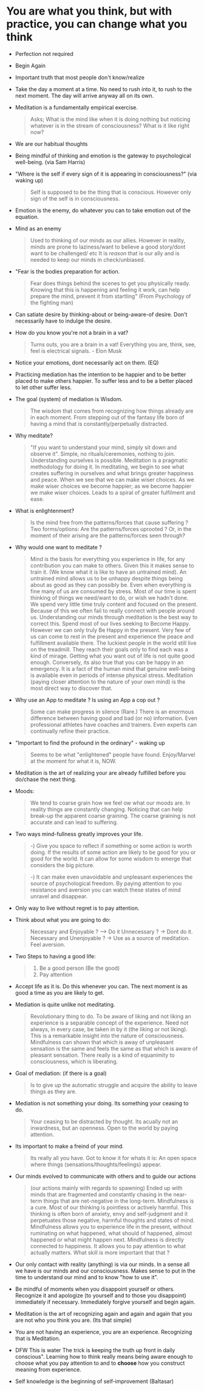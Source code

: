 # You are what you think, but with practice, you can change what you think

- Perfection not required

- Begin Again

- Important truth that most people don't know/realize 

- Take the day a moment at a time. No need to rush into it, to rush to the next moment. The day will arrive anyway all on its own.

- Meditation is a fundamentally empirical exercise. 
    > Asks; What is the mind like when it is doing nothing but noticing whatever is in the 
    > stream of consciousness?
    > What is it like right now?

- We are our habitual thoughts

- Being mindful of thinking and emotion is the gateway to psychological well-being. (via Sam Harris) 

- "Where is the self if every sign of it is appearing in consciousness?" (via waking up)
   > Self is supposed to be the thing that is conscious. However only sign of the self is in consciousness.

- Emotion is the enemy, do whatever you can to take emotion out of the equation. 

- Mind as an enemy

   > Used to thinking of our minds as our allies.  However in reality,
   > minds are prone to laziness/want to believe a good story/dont
   > want to be challenged/ etc It is *reason* that is our ally and is
   > needed to keep our minds in check/unbiased.

- "Fear is the bodies preparation for action. 

   > Fear does things behind the scenes to get you physically ready.
   > Knowing that this is happening and feeling it work, can help
   > prepare the mind, prevent it from startling" (From Psychology of
   > the fighting man)

- Can satiate desire by thinking-about or being-aware-of desire. Don't necessarily have to indulge the desire. 

- How do you know you're not a brain in a vat?

   > Turns outs, you are a brain in a vat!  Everything you are, think,
   >   see, feel is electrical signals.  - Elon Musk
   
- Notice your emotions, dont necessarily act on them. (EQ)  

- Practicing mediation has the intention to be happier and to be better placed to make others happier. 
  To suffer less and to be a better placed to let other suffer less.

- The goal (system) of mediation is Wisdom. 

  > The wisdom that comes from recognizing how things already are in
  > each moment.  From stepping out of the fantasy life born of having
  > a mind that is constantly/perpetually distracted.

 - Why meditate?

   > "If you want to understand your mind, simply sit down and observe
   > it".  Simple, no rituals/ceremonies, nothing to join.
   > Understanding ourselves is possible.  Meditation is a pragmatic
   > methodology for doing it.  In meditating, we begin to see what
   > creates suffering in ourselves and what brings greater happiness
   > and peace.  When we see that we can make wiser choices.  As we
   > make wiser choices we become happier; as we become happier we
   > make wiser choices.  Leads to a spiral of greater fulfilment and
   > ease.
  
- What is enlightenment?

  > Is the mind free from the patterns/forces that cause suffering ?
  > Two forms/options: Are the patterns/forces uprooted ? Or, in the
  > moment of their arising are the patterns/forces seen through?

- Why would one want to meditate ? 

   > Mind is the basis for everything you experience in life, for any
   > contribution you can make to others.  Given this it makes sense
   > to train it. (We know what it is like to have an untrained mind).
   > An untrained mind allows us to be unhappy despite things being
   > about as good as they can possibly be.  Even when everything is
   > fine many of us are consumed by stress. Most of our time is spent
   > thinking of things we need/want to do, or wish we hadn't done.
   > We spend very little time truly content and focused on the
   > present. Because of this we often fail to really connect with
   > people around us.  Understanding our minds through meditation is
   > the best way to correct this.  Spend most of our lives seeking to
   > Become Happy.  However we can only truly Be Happy in the present.
   > Very few of us can come to rest in the present and experience the
   > peace and fulfillment available there.  The luckiest people in
   > the world still live on the treadmill. They reach their goals
   > only to find each was a kind of mirage.  Getting what you want
   > out of life is not quite good enough.  Conversely, its also true
   > that you can be happy in an emergency.  It is a fact of the human
   > mind that genuine well-being is available even in periods of
   > intense physical stress.  Meditation (paying closer attention to
   > the nature of your own mind) is the most direct way to discover
   > that.

-  Why use an App to meditate ? Is using an App a cop out ? 

   > Some can make progress in silence (Rare.) 
   > There is an enormous difference between having good and bad (or no) information.
   > Even professional athletes have coaches and trainers. 
   > Even experts can continually refine their practice. 

- "Important to find the profound in the ordinary" - waking up

   >  Seems to be what "enlightened" people have found.
   >  Enjoy/Marvel at the moment for what it is, NOW. 

- Meditation is the art of realizing your are already fulfilled before you do/chase the next thing.

- Moods:
   
   > We tend to coarse grain how we feel ow what our moods are.  In
   > reality things are constantly changing.  Noticing that can help
   > break-up the apparent coarse graining.  The coarse graining is
   > not accurate and can lead to suffering.

- Two ways mind-fullness greatly improves your life.

  > -) Give you space to reflect if something or some action is worth
  > doing.  If the results of some action are likely to be good for
  > you or good for the world.  It can allow for some wisdom to emerge
  > that considers the big picture.

  > -) It can make even unavoidable and unpleasant experiences the
  > source of psychological freedom.  By paying attention to you
  > resistance and aversion you can watch these states of mind unravel
  > and disappear.

- Only way to live without regret is to pay attention.

- Think about what you are going to do: 

  > Necessary and Enjoyable ?  --> Do it
  > Unnecessary ? -> Dont do it.
  > Necessary and Unenjoyable ? -> Use as a source of meditation. Feel aversion. 

- Two Steps to having a good life:

  > 1) Be a good person (Be the good)
  > 2) Pay attention  

- Accept life as it is. Do this whenever you can. The next moment is as good a time as you are likely to get. 

- Mediation is quite unlike not meditating.

  > Revolutionary thing to do. To be aware of liking and not liking an
  > experience is a separable concept of the experience.  Need not
  > always, in every case, be taken in by it (the liking or not
  > liking).  This is a remarkable insight into the nature of
  > consciousness.  Mindfulness can shown that which is away of
  > unpleasant sensation is the same and feels the same as that which
  > is aware of pleasant sensation.  There really is a kind of
  > equanimity to consciousness, which is liberating.

- Goal of mediation: (if there is a goal)

  > Is to give up the automatic struggle and acquire the ability to leave things as they are.

- Mediation is not something your doing. Its something your ceasing to do.

  > Your ceasing to be distracted by thought. Its acually not an
    inwardness, but an openness. Open to the world by paying
    attention.

- Its important to make a freind of your mind.

  > Its really all you have. Got to know it for whats it is: An open space where things (sensations/thoughts/feelings) appear. 


- Our minds evolved to communicate with others and to guide our actions

  > (our actions mainly with regards to spawning) Ended up with minds
    that are fragmented and constantly chasing in the near-term things
    that are net-negative in the long-term. Mindfulness is a
    cure. Most of our thinking is pointless or actively harmful. This
    thinking is often born of anxiety, envy and self-judgment and it
    perpetuates those negative, harmful thoughts and states of
    mind. Mindfulness allows you to experience life in the present,
    without ruminating on what happened, what should of happened,
    almost happened or what might happen next. Mindfulness is directly
    connected to happiness. It allows you to pay attention to what
    actually matters. What skill is more important that that ?
    

- Our only contact with reality (anything) is via our minds. In a sense all we have is our minds and our consciousness. Makes sense to put in the time to understand our mind and to know "how to use it".

- Be mindful of moments when you disappoint yourself or others. Recognize it and apologize (to yourself and to those you disappoint) immediately if necessary. Immediately forgive yourself and begin again.

- Meditation is the art of recognizing again and again and again that you are not who you think you are. (Its that simple)

- You are not having an experience, you are an experience. Recognizing that is Meditation.

- DFW This is water
   The trick is keeping the truth up front in daily conscious".
   Learning how to think really means being aware enough to choose what you pay attention to and to **choose** how you construct meaning from experience.

- Self knowledge is the beginning of self-improvement (Baltasar) 